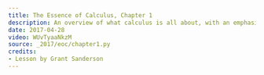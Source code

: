 ```yaml
---
title: The Essence of Calculus, Chapter 1
description: An overview of what calculus is all about, with an emphasis on making it seem like something students could discover for themselves.  The central example is that of rediscovering the formula for a circle's area, and how this is an isolated instance of the fundamental theorem of calculus
date: 2017-04-28
video: WUvTyaaNkzM
source: _2017/eoc/chapter1.py
credits:
- Lesson by Grant Sanderson
---
```

